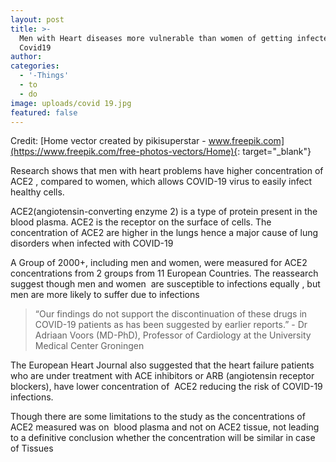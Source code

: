 ```yaml
---
layout: post
title: >-
  Men with Heart diseases more vulnerable than women of getting infected with
  Covid19
author:
categories:
  - '-Things'
  - to
  - do
image: uploads/covid 19.jpg
featured: false
---
```


Credit: [Home vector created by pikisuperstar - www.freepik.com](https://www.freepik.com/free-photos-vectors/Home){: target="_blank"}

Research shows that men with heart problems have higher concentration of ACE2 , compared to women, which allows COVID-19 virus to easily infect healthy cells.

ACE2(angiotensin-converting enzyme 2) is a type of protein present in the blood plasma. ACE2 is the receptor on the surface of cells. The concentration of ACE2 are higher in the lungs hence a major cause of lung disorders when infected with COVID-19

A Group of 2000+, including men and women, were measured for ACE2 concentrations from 2 groups from 11 European Countries. The reassearch suggest though men and women&nbsp; are susceptible to infections equally , but men are more likely to suffer due to infections

> “Our findings do not support the discontinuation of these drugs in COVID-19 patients as has been suggested by earlier reports.” - Dr Adriaan Voors (MD-PhD), Professor of Cardiology at the University Medical Center Groningen

The European Heart Journal also suggested that the heart failure patients who are under treatment with ACE inhibitors or ARB (angiotensin receptor blockers), have lower concentration of&nbsp; ACE2 reducing the risk of COVID-19 infections.

Though there are some limitations to the study as the concentrations of ACE2 measured was on&nbsp; blood plasma and not on ACE2 tissue, not leading to a definitive conclusion whether the concentration will be similar in case of Tissues

&nbsp;